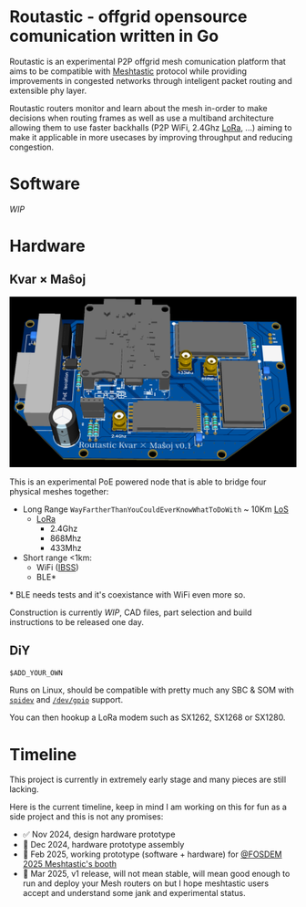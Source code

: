 # Routastic - offgrid opensource comunication written in Go

Routastic is an experimental P2P offgrid mesh comunication platform that aims to be compatible with [Meshtastic](https://meshtastic.org/) protocol while providing improvements in congested networks through inteligent packet routing and extensible phy layer.

Routastic routers monitor and learn about the mesh in-order to make decisions when routing frames as well as use a multiband architecture allowing them to use faster backhalls (P2P WiFi, 2.4Ghz [LoRa](https://en.wikipedia.org/wiki/LoRa), ...) aiming to make it applicable in more usecases by improving throughput and reducing congestion.

# Software

*WIP*

# Hardware

## Kvar × Maŝoj

![Kvar × Maŝoj 3D CAD view](Kvar×Maŝoj.png)

This is an experimental PoE powered node that is able to bridge four physical meshes together:
- Long Range `WayFartherThanYouCouldEverKnowWhatToDoWith` ~ 10Km [LoS](https://en.wikipedia.org/wiki/Line_of_sight)
    - [LoRa](https://en.wikipedia.org/wiki/LoRa)
        - 2.4Ghz
        - 868Mhz
        - 433Mhz
- Short range <1km:
    - WiFi ([IBSS](https://en.wikipedia.org/wiki/Independent_basic_service_set))
    - BLE\*

\* BLE needs tests and it's coexistance with WiFi even more so.

Construction is currently *WIP*, CAD files, part selection and build instructions to be released one day.

## DiY

`$ADD_YOUR_OWN`

Runs on Linux, should be compatible with pretty much any SBC & SOM with [`spidev`](https://www.kernel.org/doc/Documentation/spi/spidev) and [`/dev/gpio`](https://docs.kernel.org/driver-api/gpio/using-gpio.html) support.

You can then hookup a LoRa modem such as SX1262, SX1268 or SX1280.

# Timeline

This project is currently in extremely early stage and many pieces are still lacking.

Here is the current timeline, keep in mind I am working on this for fun as a side project and this is not any promises:
- ✅ Nov 2024, design hardware prototype
- 📌 Dec 2024, hardware prototype assembly
- 🎯 Feb 2025, working prototype (software + hardware) for [@FOSDEM 2025 Meshtastic's booth](https://fosdem.org/2025/news/2024-11-16-stands-announced/)
- 🎯 Mar 2025, v1 release, will not mean stable, will mean good enough to run and deploy your Mesh routers on but I hope meshtastic users accept and understand some jank and experimental status.